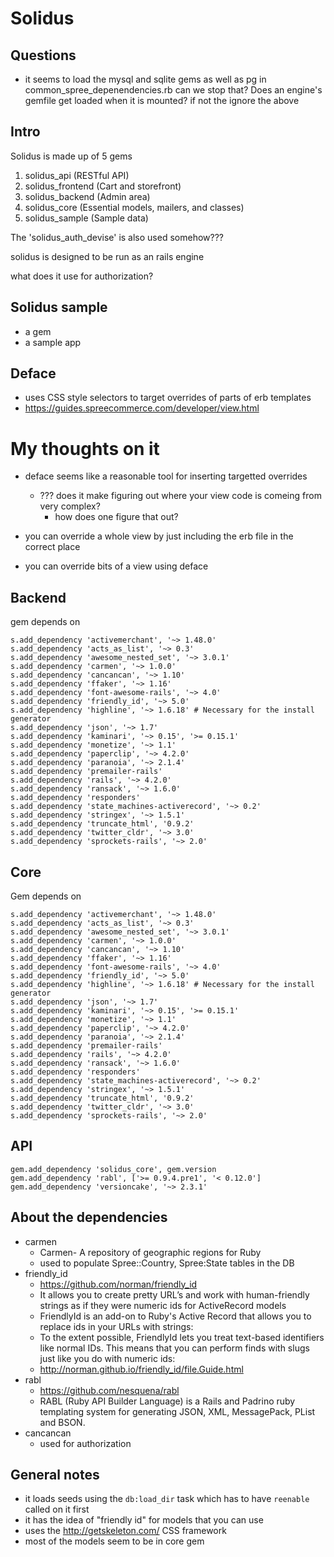 # Solidus

## Questions

* it seems to load the mysql and sqlite gems as well as pg
    in common_spree_depenendencies.rb
    can we stop that?
Does an engine's gemfile get loaded when it is mounted?
    if not the ignore the above

## Intro


Solidus is made up of 5 gems

1. solidus_api (RESTful API)
2. solidus_frontend (Cart and storefront)
3. solidus_backend (Admin area)
4. solidus_core (Essential models, mailers, and classes)
5. solidus_sample (Sample data)


The 'solidus_auth_devise' is also used somehow???

solidus is designed to be run as an rails engine


what does it use for authorization?

## Solidus sample

* a gem
* a sample app

## Deface

* uses CSS style selectors to target overrides of parts of erb templates
* https://guides.spreecommerce.com/developer/view.html


# My thoughts on it

* deface seems like a reasonable tool for inserting targetted overrides
    * ??? does it make figuring out where your view code is comeing from very complex?
        * how does one figure that out?

* you can override a whole view by just including the erb file in the correct place
* you can override bits of a view using deface


## Backend

gem depends on

    s.add_dependency 'activemerchant', '~> 1.48.0'
    s.add_dependency 'acts_as_list', '~> 0.3'
    s.add_dependency 'awesome_nested_set', '~> 3.0.1'
    s.add_dependency 'carmen', '~> 1.0.0'
    s.add_dependency 'cancancan', '~> 1.10'
    s.add_dependency 'ffaker', '~> 1.16'
    s.add_dependency 'font-awesome-rails', '~> 4.0'
    s.add_dependency 'friendly_id', '~> 5.0'
    s.add_dependency 'highline', '~> 1.6.18' # Necessary for the install generator
    s.add_dependency 'json', '~> 1.7'
    s.add_dependency 'kaminari', '~> 0.15', '>= 0.15.1'
    s.add_dependency 'monetize', '~> 1.1'
    s.add_dependency 'paperclip', '~> 4.2.0'
    s.add_dependency 'paranoia', '~> 2.1.4'
    s.add_dependency 'premailer-rails'
    s.add_dependency 'rails', '~> 4.2.0'
    s.add_dependency 'ransack', '~> 1.6.0'
    s.add_dependency 'responders'
    s.add_dependency 'state_machines-activerecord', '~> 0.2'
    s.add_dependency 'stringex', '~> 1.5.1'
    s.add_dependency 'truncate_html', '0.9.2'
    s.add_dependency 'twitter_cldr', '~> 3.0'
    s.add_dependency 'sprockets-rails', '~> 2.0'

## Core

Gem depends on

    s.add_dependency 'activemerchant', '~> 1.48.0'
    s.add_dependency 'acts_as_list', '~> 0.3'
    s.add_dependency 'awesome_nested_set', '~> 3.0.1'
    s.add_dependency 'carmen', '~> 1.0.0'
    s.add_dependency 'cancancan', '~> 1.10'
    s.add_dependency 'ffaker', '~> 1.16'
    s.add_dependency 'font-awesome-rails', '~> 4.0'
    s.add_dependency 'friendly_id', '~> 5.0'
    s.add_dependency 'highline', '~> 1.6.18' # Necessary for the install generator
    s.add_dependency 'json', '~> 1.7'
    s.add_dependency 'kaminari', '~> 0.15', '>= 0.15.1'
    s.add_dependency 'monetize', '~> 1.1'
    s.add_dependency 'paperclip', '~> 4.2.0'
    s.add_dependency 'paranoia', '~> 2.1.4'
    s.add_dependency 'premailer-rails'
    s.add_dependency 'rails', '~> 4.2.0'
    s.add_dependency 'ransack', '~> 1.6.0'
    s.add_dependency 'responders'
    s.add_dependency 'state_machines-activerecord', '~> 0.2'
    s.add_dependency 'stringex', '~> 1.5.1'
    s.add_dependency 'truncate_html', '0.9.2'
    s.add_dependency 'twitter_cldr', '~> 3.0'
    s.add_dependency 'sprockets-rails', '~> 2.0'

## API

    gem.add_dependency 'solidus_core', gem.version
    gem.add_dependency 'rabl', ['>= 0.9.4.pre1', '< 0.12.0']
    gem.add_dependency 'versioncake', '~> 2.3.1'

## About the dependencies

* carmen
    * Carmen- A repository of geographic regions for Ruby
    * used to populate Spree::Country, Spree:State tables in the DB
* friendly_id
    * https://github.com/norman/friendly_id
    * It allows you to create pretty URL’s and work with human-friendly strings as if they were numeric ids for ActiveRecord models
    * FriendlyId is an add-on to Ruby's Active Record that allows you to replace ids in your URLs with strings:
    * To the extent possible, FriendlyId lets you treat text-based identifiers like normal IDs. This means that you can perform finds with slugs just like you do with numeric ids:
    * http://norman.github.io/friendly_id/file.Guide.html
* rabl
    * https://github.com/nesquena/rabl
    * RABL (Ruby API Builder Language) is a Rails and Padrino ruby templating system for generating JSON, XML, MessagePack, PList and BSON.
* cancancan
    * used for authorization


## General notes

* it loads seeds using the `db:load_dir` task which has to have `reenable` called on it first
* it has the idea of "friendly id" for models that you can use
* uses the http://getskeleton.com/ CSS framework
* most of the models seem to be in core gem
